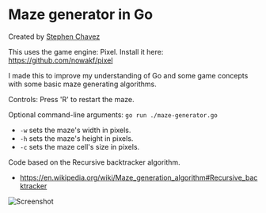 # Maze generator in Go

Created by [Stephen Chavez](https://github.com/redragonx)

This uses the game engine: Pixel. Install it here: https://github.com/nowakf/pixel

I made this to improve my understanding of Go and some game concepts with some basic maze generating algorithms.

Controls: Press 'R' to restart the maze.

Optional command-line arguments: `go run ./maze-generator.go`
  - `-w` sets the maze's width in pixels.
  -	`-h` sets the maze's height in pixels.
  -	`-c` sets the maze cell's size in pixels.

Code based on the Recursive backtracker algorithm. 
- https://en.wikipedia.org/wiki/Maze_generation_algorithm#Recursive_backtracker

![Screenshot](screenshot.png)